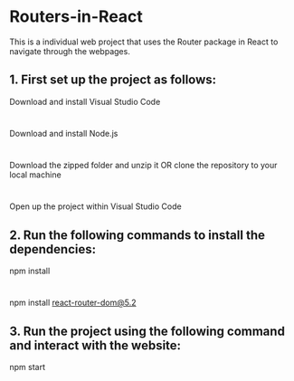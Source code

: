 # Routers-in-React
This is a individual web project that uses the Router package in React to navigate through the webpages.

## 1. First set up the project as follows:
Download and install Visual Studio Code
#
Download and install Node.js
#
Download the zipped folder and unzip it OR clone the repository to your local machine
#
Open up the project within Visual Studio Code

## 2. Run the following commands to install the dependencies:
npm install
#
npm install react-router-dom@5.2

## 3. Run the project using the following command and interact with the website:
npm start